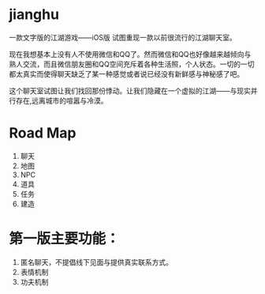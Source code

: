 # jianghu
一款文字版的江湖游戏——iOS版
试图重现一款以前很流行的江湖聊天室。

现在我想基本上没有人不使用微信和QQ了。然而微信和QQ也好像越来越倾向与熟人交流，而且微信朋友圈和QQ空间充斥着各种生活照，个人状态。一切的一切都太真实而使得聊天缺乏了某一种感觉或者说已经没有新鲜感与神秘感了吧。

这个聊天室试图让我们找回那份悸动。让我们隐藏在一个虚拟的江湖——与现实并行存在,远离城市的喧嚣与冷漠。

# Road Map
1. 聊天
2. 地图
3. NPC
4. 道具
5. 任务
6. 建造

# 第一版主要功能：
1. 匿名聊天，不提倡线下见面与提供真实联系方式。
2. 表情机制
3. 功夫机制
